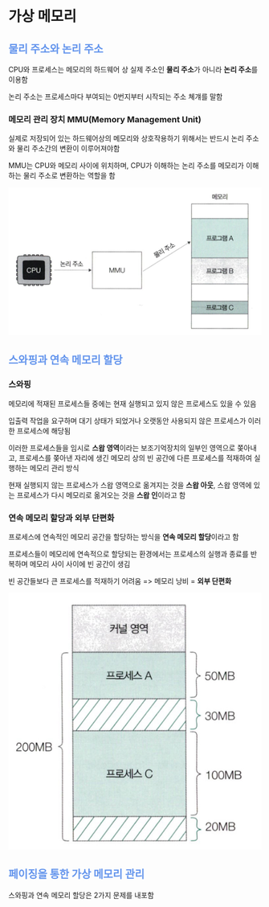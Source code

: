 <h1>가상 메모리</h1>

<h2 style="color: cornflowerblue"> 물리 주소와 논리 주소</h2>
<p>CPU와 프로세스는 메모리의 하드웨어 상 실제 주소인 <strong>물리 주소</strong>가 아니라 <strong>논리 주소</strong>를이용함</p>
<p>논리 주소는 프로세스마다 부여되는 0번지부터 시작되는 주소 쳬걔를 말함</p>

<h3> 메모리 관리 장치 MMU(Memory Management Unit)</h3>
<p>실제로 저장되어 있는 하드웨어상의 메모리와 상호작용하기 위해서는 반드시 논리 주소와 물리 주소간의 변환이 이루어져야함</p>
<p>MMU는 CPU와 메모리 사이에 위치하며, CPU가 이해하는 논리 주소를 메모리가 이해하는 물리 주소로 변환하는 역할을 함</p>

![MMU.png](image%2FMMU.png)

<h2 style="color: cornflowerblue"> 스와핑과 연속 메모리 할당</h2>
<h3>스와핑</h3>
<p>메모리에 적재된 프로세스들 중에는 현재 실행되고 있지 않은 프로세스도 있을 수 있음</p>
<p>입출력 작업을 요구하며 대기 상태가 되었거나 오랫동안 사용되지 않은 프로세스가 이러한 프로세스에 해당됨</p>
<p>이러한 프로세스들을 임시로 <strong>스왑 영역</strong>이라는 보조기억장치의 일부인 영역으로 쫒아내고, 프로세스를 쫒아낸 자리에 생긴 메모리 상의 빈 공간에 다른 프로세스를 적재하여 실행하는 메모리 관리 방식</p>
<p>현재 실행되지 않는 프로세스가 스왑 영역으로 옮겨지는 것을 <strong>스왑 아웃</strong>, 스왑 영역에 있는 프로세스가 다시 메모리로 옮겨오는 것을 <strong>스왑 인</strong>이라고 함</p>

<h3> 연속 메모리 할당과 외부 단편화</h3>
<p>프로세스에 연속적인 메모리 공간을 할당하는 방식을 <strong>연속 메모리 할당</strong>이라고 함</p>
<p>프로세스들이 메모리에 연속적으로 할당되는 환경에서는 프로세스의 실행과 종료를 반복하며 메모리 사이 사이에 빈 공간이 생김</p>
<p>빈 공간들보다 큰 프로세스를 적재하기 어려움 => 메모리 낭비 = <strong>외부 단편화</strong></p>

![외부 단편화.png](image%2F%EC%99%B8%EB%B6%80%20%EB%8B%A8%ED%8E%B8%ED%99%94.png)

<h2 style="color: cornflowerblue"> 페이징을 통한 가상 메모리 관리</h2>
<p>스와핑과 연속 메모리 할당은 2가지 문제를 내포함</p>
